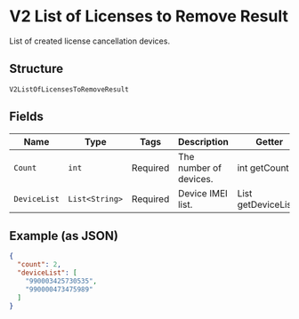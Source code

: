 
# V2 List of Licenses to Remove Result

List of created license cancellation devices.

## Structure

`V2ListOfLicensesToRemoveResult`

## Fields

| Name | Type | Tags | Description | Getter | Setter |
|  --- | --- | --- | --- | --- | --- |
| `Count` | `int` | Required | The number of devices. | int getCount() | setCount(int count) |
| `DeviceList` | `List<String>` | Required | Device IMEI list. | List<String> getDeviceList() | setDeviceList(List<String> deviceList) |

## Example (as JSON)

```json
{
  "count": 2,
  "deviceList": [
    "990003425730535",
    "990000473475989"
  ]
}
```

